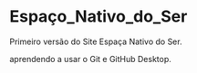 # Espaço_Nativo_do_Ser
 Primeiro versão do Site Espaça Nativo do Ser.

 aprendendo a usar o Git e GitHub Desktop.
